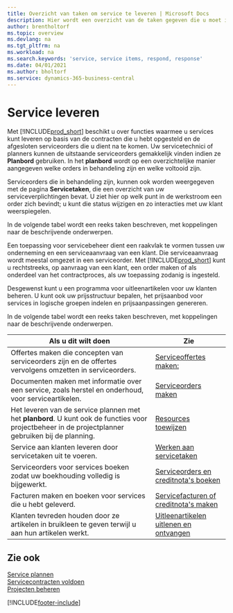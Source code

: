 ```yaml
---
title: Overzicht van taken om service te leveren | Microsoft Docs
description: Hier wordt een overzicht van de taken gegeven die u moet instellen om ervoor te zorgen dat u kwaliteitsservice levert en afspraken met klanten nakomt.
author: brentholtorf
ms.topic: overview
ms.devlang: na
ms.tgt_pltfrm: na
ms.workload: na
ms.search.keywords: 'service, service items, respond, response'
ms.date: 04/01/2021
ms.author: bholtorf
ms.service: dynamics-365-business-central
---
```

# <a name="delivering-service"></a>Service leveren
Met [!INCLUDE[prod_short](includes/prod_short.md)] beschikt u over functies waarmee u services kunt leveren op basis van de contracten die u hebt opgesteld en de afgesloten serviceorders die u dient na te komen. Uw servicetechnici of planners kunnen de uitstaande serviceorders gemakkelijk vinden indien ze **Planbord** gebruiken. In het **planbord** wordt op een overzichtelijke manier aangegeven welke orders in behandeling zijn en welke voltooid zijn.  
  
Serviceorders die in behandeling zijn, kunnen ook worden weergegeven met de pagina **Servicetaken**, die een overzicht van uw serviceverplichtingen bevat. U ziet hier op welk punt in de werkstroom een order zich bevindt; u kunt die status wijzigen en zo interacties met uw klant weerspiegelen.  
  
In de volgende tabel wordt een reeks taken beschreven, met koppelingen naar de beschrijvende onderwerpen.   

Een toepassing voor servicebeheer dient een raakvlak te vormen tussen uw onderneming en een serviceaanvraag van een klant. Die serviceaanvraag wordt meestal omgezet in een serviceorder. Met [!INCLUDE[prod_short](includes/prod_short.md)] kunt u rechtstreeks, op aanvraag van een klant, een order maken of als onderdeel van het contractproces, als uw toepassing zodanig is ingesteld.  
  
Desgewenst kunt u een programma voor uitleenartikelen voor uw klanten beheren. U kunt ook uw prijsstructuur bepalen, het prijsaanbod voor services in logische groepen indelen en prijsaanpassingen genereren.  
  
In de volgende tabel wordt een reeks taken beschreven, met koppelingen naar de beschrijvende onderwerpen.   
  
|**Als u dit wilt doen**|**Zie**|  
|------------|-------------|  
|Offertes maken die concepten van serviceorders zijn en de offertes vervolgens omzetten in serviceorders.|[Serviceoffertes maken:](service-how-to-create-service-quotes.md)|
|Documenten maken met informatie over een service, zoals herstel en onderhoud, voor serviceartikelen.|[Serviceorders maken](service-how-to-create-service-orders.md)|
|Het leveren van de service plannen met het **planbord**. U kunt ook de functies voor projectbeheer in de projectplanner gebruiken bij de planning.|[Resources toewijzen](service-how-to-allocate-resources.md)|  
|Service aan klanten leveren door servicetaken uit te voeren.|[Werken aan servicetaken](service-how-to-work-on-service-tasks.md)|  
|Serviceorders voor services boeken zodat uw boekhouding volledig is bijgewerkt.|[Serviceorders en creditnota's boeken](service-how-to-post-service-orders.md)|  
|Facturen maken en boeken voor services die u hebt geleverd.|[Servicefacturen of creditnota's maken](service-how-create-invoices.md)|  
|Klanten tevreden houden door ze artikelen in bruikleen te geven terwijl u aan hun artikelen werkt.| [Uitleenartikelen uitlenen en ontvangen](service-how-to-lend-receive-loaners.md)|
  
## <a name="see-also"></a>Zie ook
[Service plannen](service-plan-service.md)  
[Servicecontracten voldoen](service-fulfill-service-contracts.md)  
[Projecten beheren](projects-manage-projects.md)  


[!INCLUDE[footer-include](includes/footer-banner.md)]
